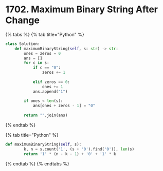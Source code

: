 # 1702. Maximum Binary String After Change

{% tabs %}
{% tab title="Python" %}
```python
class Solution:
    def maximumBinaryString(self, s: str) -> str:        
        ones = zeros = 0
        ans = []
        for c in s:
            if c == "0":
                zeros += 1
                
            elif zeros == 0:
                ones += 1
            ans.append("1")
            
        if ones < len(s):
            ans[ones + zeros - 1] = "0"
            
        return "".join(ans)
```
{% endtab %}

{% tab title="Python" %}
```python
def maximumBinaryString(self, s):
        k, n = s.count('1', (s + '0').find('0')), len(s)
        return '1' * (n - k - 1) + '0' + '1' * k
```
{% endtab %}
{% endtabs %}

